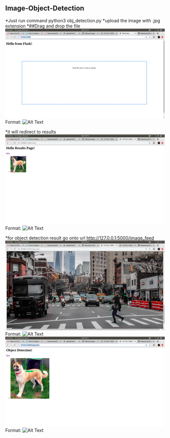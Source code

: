 ## Image-Object-Detection
*Just run command python3 obj_detection.py
*upload the image with .jpg extension
*##Drag and drop the file 
![GitHub Logo](/uploads/drag&drop.png)
Format: ![Alt Text](url)

*it will redirect to results
![GitHub Logo](/uploads/results.png)
Format: ![Alt Text](url)


*for object detection result go onto url http://127.0.0.1:5000/image_feed 
![GitHub Logo](/uploads/person_car.png)
Format: ![Alt Text](url)
![GitHub Logo](/uploads/obj_detection_result.png)
Format: ![Alt Text](url)


